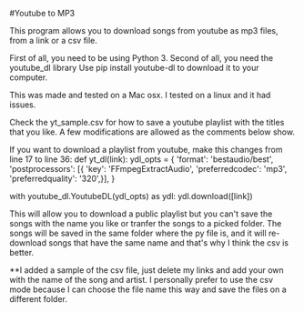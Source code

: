 #Youtube to MP3

This program allows you to download songs from youtube as mp3 files, from a link or a csv file.

First of all, you need to be using Python 3. Second of all, you need the youtube_dl library Use pip install youtube-dl to download it to your computer.

This was made and tested on a Mac osx. I tested on a linux and it had issues.

Check the yt_sample.csv for how to save a youtube playlist with the titles that you like. A few modifications are allowed as the comments below show.

If you want to download a playlist from youtube, make this changes from line 17 to line 36: 
def yt_dl(link): 
  ydl_opts = { 
    'format': 'bestaudio/best', 
    'postprocessors': [{ 
    'key': 'FFmpegExtractAudio', 
    'preferredcodec': 'mp3', 
    'preferredquality': '320',}], }

  with youtube_dl.YoutubeDL(ydl_opts) as ydl: 
    ydl.download([link])

This will allow you to download a public playlist but you can't save the songs with the name you like or tranfer the songs to a picked folder. The songs will be saved in the same folder where the py file is, and it will re-download songs that have the same name and that's why I think the csv is better.

**I added a sample of the csv file, just delete my links and add your own with the name of the song and artist. I personally prefer to use the csv mode because I can choose the file name this way and save the files on a different folder.
